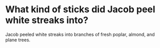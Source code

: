 # What kind of sticks did Jacob peel white streaks into?

Jacob peeled white streaks into branches of fresh poplar, almond, and plane trees.
